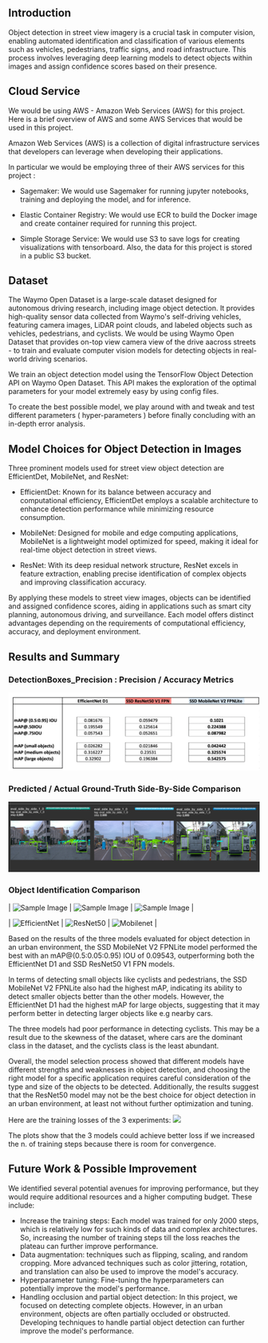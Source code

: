 

## Introduction

Object detection in street view imagery is a crucial task in computer vision, enabling automated identification and classification of various elements such as vehicles, pedestrians, traffic signs, and road infrastructure. This process involves leveraging deep learning models to detect objects within images and assign confidence scores based on their presence.


## Cloud Service
We would be using AWS - Amazon Web Services (AWS) for this project. Here is a brief overview of AWS and some AWS Services that would be used in this project.

Amazon Web Services (AWS) is a collection of digital infrastructure services that developers can leverage when developing their applications.

In particular we would be employing three of their AWS services for this project : 

- Sagemaker: We would use Sagemaker for running jupyter notebooks, training and deploying the model, and for inference.

- Elastic Container Registry: We would use ECR to build the Docker image and create container required for running this project.

- Simple Storage Service: We would use S3 to save logs for creating visualizations with tensorboard. Also, the data for this project is stored in a public S3 bucket.


## Dataset
The Waymo Open Dataset is a large-scale dataset designed for autonomous driving research, including image object detection. It provides high-quality sensor data collected from Waymo's self-driving vehicles, featuring camera images, LiDAR point clouds, and labeled objects such as vehicles, pedestrians, and cyclists. We would be using Waymo Open Dataset that provides on-top view camera view of the drive aacross streets - to train and evaluate computer vision models for detecting objects in real-world driving scenarios. 












We train an object detection model using the TensorFlow Object Detection API on Waymo Open Dataset. This API makes the exploration of the optimal parameters for your model extremely easy by using config files. 

To create the best possible model, we play around with and tweak and test different parameters ( hyper-parameters ) before finally concluding with an in-depth error analysis.


## Model Choices for Object Detection in Images

Three prominent models used for street view object detection are EfficientDet, MobileNet, and ResNet:

- EfficientDet: Known for its balance between accuracy and computational efficiency, EfficientDet employs a scalable architecture to enhance detection performance while minimizing resource consumption.

- MobileNet: Designed for mobile and edge computing applications, MobileNet is a lightweight model optimized for speed, making it ideal for real-time object detection in street views.

- ResNet: With its deep residual network structure, ResNet excels in feature extraction, enabling precise identification of complex objects and improving classification accuracy.

By applying these models to street view images, objects can be identified and assigned confidence scores, aiding in applications such as smart city planning, autonomous driving, and surveillance. Each model offers distinct advantages depending on the requirements of computational efficiency, accuracy, and deployment environment.


## Results and Summary


### DetectionBoxes_Precision : Precision / Accuracy Metrics

![Models mAP Metrics Comparison](media/Models_mAP_Metrics_Comparison.png)



### Predicted / Actual Ground-Truth Side-By-Side Comparison


![Models mAP Metrics Comparison](media/3Models_SideBySidePerformance.png)





### Object Identification Comparison

| <img src="media/EfficientDet_D1.gif" alt="Sample Image" style="width:33%; height:auto;"> | 
<img src="media/SSD_ResNet50_V1_FPN.gif" alt="Sample Image" style="width:33%; height:auto;"> |
<img src="media/SSD_MobileNet_V2_FPNLite.gif" alt="Sample Image" style="width:33%; height:auto;"> |







|           ![EfficientNet](media/EfficientDet_D1.gif)                |            ![ResNet50](media/SSD_ResNet50_V1_FPN.gif)            |         ![Mobilenet](media/SSD_MobileNet_V2_FPNLite.gif)                |




Based on the results of the three models evaluated for object detection in an urban environment, the SSD MobileNet V2 FPNLite model performed the best with an mAP@(0.5:0.05:0.95) IOU of 0.09543, outperforming both the EfficientNet D1 and SSD ResNet50 V1 FPN models.

In terms of detecting small objects like cyclists and pedestrians, the SSD MobileNet V2 FPNLite also had the highest mAP, indicating its ability to detect smaller objects better than the other models. However, the EfficientNet D1 had the highest mAP for large objects, suggesting that it may perform better in detecting larger objects like e.g nearby cars.

The three models had poor performance in detecting cyclists. This may be a result due to the skewness of the dataset, where cars are the dominant class in the dataset, and the cyclists class is the least abundant.

Overall, the model selection process showed that different models have different strengths and weaknesses in object detection, and choosing the right model for a specific application requires careful consideration of the type and size of the objects to be detected. Additionally, the results suggest that the ResNet50 model may not be the best choice for object detection in an urban environment, at least not without further optimization and tuning.



Here are the training losses of the 3 experiments:
![](media/loss.png)



The plots show that the 3 models could achieve better loss if we increased the n. of training steps because there is room for convergence.

## Future Work & Possible Improvement

We identified several potential avenues for improving performance, but they would require additional resources and a higher computing budget. These include:
- Increase the training steps: Each model was trained for only 2000 steps, which is relatively low for such kinds of data and complex architectures. So, increasing the number of training steps till the loss reaches the plateau can further improve performance.
- Data augmentation: techniques such as flipping, scaling, and random cropping. More advanced techniques such as color jittering, rotation, and translation can also be used to improve the model's accuracy.
- Hyperparameter tuning: Fine-tuning the hyperparameters can potentially improve the model's performance.
- Handling occlusion and partial object detection: In this project, we focused on detecting complete objects. However, in an urban environment, objects are often partially occluded or obstructed. Developing techniques to handle partial object detection can further improve the model's performance.
